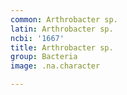 ```yaml
---
common: Arthrobacter sp.
latin: Arthrobacter sp.
ncbi: '1667'
title: Arthrobacter sp.
group: Bacteria
image: .na.character

---
```

